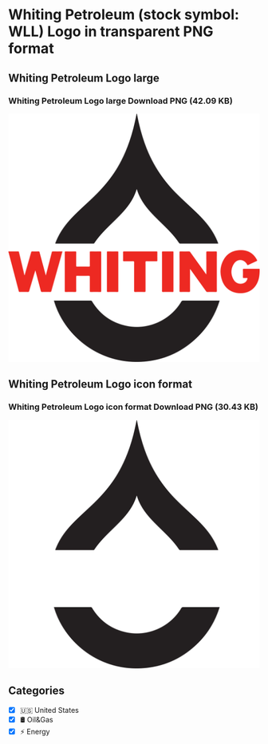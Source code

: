 # Whiting Petroleum (stock symbol: WLL) Logo in transparent PNG format

## Whiting Petroleum Logo large

### Whiting Petroleum Logo large Download PNG (42.09 KB)

![Whiting Petroleum Logo large Download PNG (42.09 KB)](/img/orig/WLL_BIG-48e2b8c4.png)

## Whiting Petroleum Logo icon format

### Whiting Petroleum Logo icon format Download PNG (30.43 KB)

![Whiting Petroleum Logo icon format Download PNG (30.43 KB)](/img/orig/WLL-ab1bccfa.png)



## Categories
- [x] 🇺🇸 United States
- [x] 🛢 Oil&Gas
- [x] ⚡ Energy
